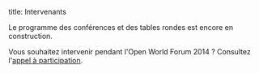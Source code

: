 title: Intervenants

Le programme des conférences et des tables rondes est encore en construction.

Vous souhaitez intervenir pendant l'Open World Forum 2014 ? Consultez l'[appel à participation](/fr/news/cfp/).
